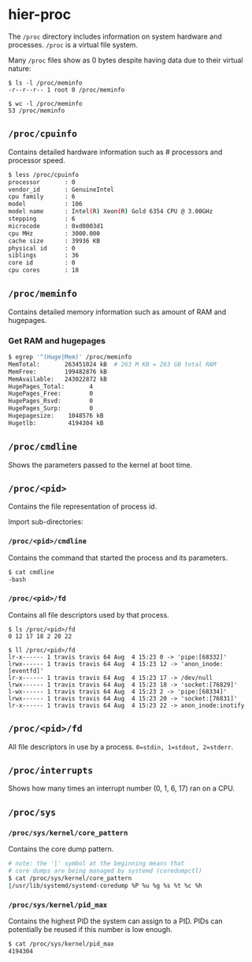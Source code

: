 # hier-proc

The `/proc` directory includes information on system hardware and processes. `/proc` is a virtual file system.


Many `/proc` files show as 0 bytes despite having data due to their virtual nature:
```
$ ls -l /proc/meminfo
-r--r--r-- 1 root 0 /proc/meminfo

$ wc -l /proc/meminfo
53 /proc/meminfo
```

## `/proc/cpuinfo`
Contains detailed hardware information such as # processors and processor speed.

```bash
$ less /proc/cpuinfo
processor       : 0
vendor_id       : GenuineIntel
cpu family      : 6
model           : 106
model name      : Intel(R) Xeon(R) Gold 6354 CPU @ 3.00GHz
stepping        : 6
microcode       : 0xd0003d1
cpu MHz         : 3000.000
cache size      : 39936 KB
physical id     : 0
siblings        : 36
core id         : 0
cpu cores       : 18
```

## `/proc/meminfo`
Contains detailed memory information such as amount of RAM and hugepages.

### Get RAM and hugepages
```bash
$ egrep '^(Huge|Mem)' /proc/meminfo
MemTotal:       263451024 kB  # 263 M KB = 263 GB total RAM
MemFree:        199482876 kB
MemAvailable:   243022872 kB
HugePages_Total:       4
HugePages_Free:        0
HugePages_Rsvd:        0
HugePages_Surp:        0
Hugepagesize:    1048576 kB
Hugetlb:         4194304 kB
```

## `/proc/cmdline`
Shows the parameters passed to the kernel at boot time.

## `/proc/<pid>`
Contains the file representation of process id.

Import sub-directories:

### `/proc/<pid>/cmdline`
Contains the command that started the process and its parameters.
```bash
$ cat cmdline
-bash
```

### `/proc/<pid>/fd`
Contains all file descriptors used by that process.
```
$ ls /proc/<pid>/fd
0 12 17 18 2 20 22

$ ll /proc/<pid>/fd
lr-x------ 1 travis travis 64 Aug  4 15:23 0 -> 'pipe:[68332]'
lrwx------ 1 travis travis 64 Aug  4 15:23 12 -> 'anon_inode:[eventfd]'
lr-x------ 1 travis travis 64 Aug  4 15:23 17 -> /dev/null
lrwx------ 1 travis travis 64 Aug  4 15:23 18 -> 'socket:[76829]'
l-wx------ 1 travis travis 64 Aug  4 15:23 2 -> 'pipe:[68334]'
lrwx------ 1 travis travis 64 Aug  4 15:23 20 -> 'socket:[76831]'
lr-x------ 1 travis travis 64 Aug  4 15:23 22 -> anon_inode:inotify
```

## `/proc/<pid>/fd`
All file descriptors in use by a process. `0=stdin, 1=stdout, 2=stderr`.

## `/proc/interrupts`
Shows how many times an interrupt number (0, 1, 6, 17) ran on a CPU.

## `/proc/sys`

### `/proc/sys/kernel/core_pattern`
Contains the core dump pattern.
```bash
# note: the '|' symbol at the beginning means that
# core dumps are being managed by systemd (coredumpctl)
$ cat /proc/sys/kernel/core_pattern
|/usr/lib/systemd/systemd-coredump %P %u %g %s %t %c %h
```

### `/proc/sys/kernel/pid_max`
Contains the highest PID the system can assign to a PID. PIDs can potentially be reused if this number is low enough.
```bash
$ cat /proc/sys/kernel/pid_max
4194304
```
